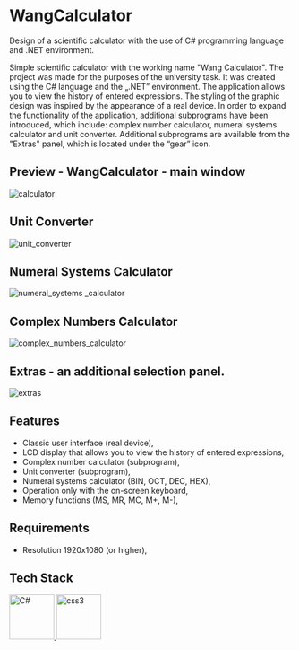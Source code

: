 # WangCalculator
Design of a scientific calculator with the use of C# programming language and .NET environment.

Simple scientific calculator with the working name "Wang Calculator". The project was made for the purposes of the university task. It was created using the C# language and the „.NET” environment. The application allows you to view the history of entered expressions. The styling of the graphic design was inspired by the appearance of a real device. In order to expand the functionality of the application, additional subprograms have been introduced, which include: complex number calculator, numeral systems calculator and unit converter. Additional subprograms are available from the "Extras" panel, which is located under the “gear” icon.

## Preview - WangCalculator - main window
![calculator](https://user-images.githubusercontent.com/116505961/205752955-e93173ca-685e-41be-936f-a7a9d6b63524.gif)

## Unit Converter
![unit_converter](https://user-images.githubusercontent.com/116505961/205753047-228cb9d2-27c5-42ea-b87f-3a6fa94756d6.gif)

## Numeral Systems Calculator
![numeral_systems _calculator](https://user-images.githubusercontent.com/116505961/205753142-eb59c3ea-2486-41e0-b2d9-eef7b41575c6.gif)

## Complex Numbers Calculator
![complex_numbers_calculator](https://user-images.githubusercontent.com/116505961/205753369-a8286a62-d917-41ff-8c12-8153ff9b6232.gif)

## Extras - an additional selection panel.
![extras](https://user-images.githubusercontent.com/116505961/205753815-d4ac9753-534f-4797-b4a5-96e7eb8d7f38.JPG)

## Features

-	Classic user interface (real device),
-	LCD display that allows you to view the history of entered expressions,
-	Complex number calculator (subprogram),
-	Unit converter (subprogram),
-	Numeral systems calculator (BIN, OCT, DEC, HEX),
-	Operation only with the on-screen keyboard,
-	Memory functions (MS, MR, MC, M+, M-),

## Requirements

- Resolution 1920x1080 (or higher), 

## Tech Stack

<p align="left"> <a href="https://www.w3schools.com/cs/index.php/" target="_blank" rel="noreferrer"> <img src="https://seeklogo.com/images/C/c-sharp-c-logo-02F17714BA-seeklogo.com.png" alt="C#" width="80" height="80"/> </a> <a href="https://www.w3schools.com/cs/" target="_blank" rel="noreferrer"> </a> <a href="http://www.w3schools.me/aspnetcore/asp-net-core-tutorial" target="_blank" rel="noreferrer"> <img src="https://upload.wikimedia.org/wikipedia/commons/thumb/e/ee/.NET_Core_Logo.svg/768px-.NET_Core_Logo.svg.png" alt="css3" width="80" height="80"/> </a>
